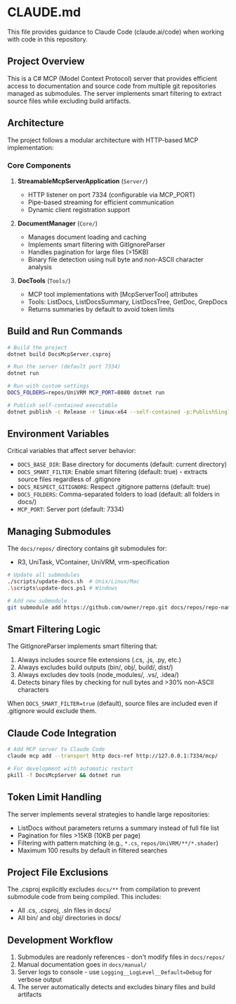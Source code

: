 # CLAUDE.md

This file provides guidance to Claude Code (claude.ai/code) when working with code in this repository.

## Project Overview

This is a C# MCP (Model Context Protocol) server that provides efficient access to documentation and source code from multiple git repositories managed as submodules. The server implements smart filtering to extract source files while excluding build artifacts.

## Architecture

The project follows a modular architecture with HTTP-based MCP implementation:

### Core Components

1. **StreamableMcpServerApplication** (`Server/`)
   - HTTP listener on port 7334 (configurable via MCP_PORT)
   - Pipe-based streaming for efficient communication
   - Dynamic client registration support

2. **DocumentManager** (`Core/`)
   - Manages document loading and caching
   - Implements smart filtering with GitIgnoreParser
   - Handles pagination for large files (>15KB)
   - Binary file detection using null byte and non-ASCII character analysis

3. **DocTools** (`Tools/`)
   - MCP tool implementations with [McpServerTool] attributes
   - Tools: ListDocs, ListDocsSummary, ListDocsTree, GetDoc, GrepDocs
   - Returns summaries by default to avoid token limits

## Build and Run Commands

```bash
# Build the project
dotnet build DocsMcpServer.csproj

# Run the server (default port 7334)
dotnet run

# Run with custom settings
DOCS_FOLDERS=repos/UniVRM MCP_PORT=8080 dotnet run

# Publish self-contained executable
dotnet publish -c Release -r linux-x64 --self-contained -p:PublishSingleFile=true -o ./publish
```

## Environment Variables

Critical variables that affect server behavior:

- `DOCS_BASE_DIR`: Base directory for documents (default: current directory)
- `DOCS_SMART_FILTER`: Enable smart filtering (default: true) - extracts source files regardless of .gitignore
- `DOCS_RESPECT_GITIGNORE`: Respect .gitignore patterns (default: true)
- `DOCS_FOLDERS`: Comma-separated folders to load (default: all folders in docs/)
- `MCP_PORT`: Server port (default: 7334)

## Managing Submodules

The `docs/repos/` directory contains git submodules for:
- R3, UniTask, VContainer, UniVRM, vrm-specification

```bash
# Update all submodules
./scripts/update-docs.sh  # Unix/Linux/Mac
.\scripts\update-docs.ps1 # Windows

# Add new submodule
git submodule add https://github.com/owner/repo.git docs/repos/repo-name
```

## Smart Filtering Logic

The GitIgnoreParser implements smart filtering that:
1. Always includes source file extensions (.cs, .js, .py, etc.)
2. Always excludes build outputs (bin/, obj/, build/, dist/)
3. Always excludes dev tools (node_modules/, .vs/, .idea/)
4. Detects binary files by checking for null bytes and >30% non-ASCII characters

When `DOCS_SMART_FILTER=true` (default), source files are included even if .gitignore would exclude them.

## Claude Code Integration

```bash
# Add MCP server to Claude Code
claude mcp add --transport http docs-ref http://127.0.0.1:7334/mcp/

# For development with automatic restart
pkill -f DocsMcpServer && dotnet run
```

## Token Limit Handling

The server implements several strategies to handle large repositories:
- ListDocs without parameters returns a summary instead of full file list
- Pagination for files >15KB (10KB per page)
- Filtering with pattern matching (e.g., `*.cs`, `repos/UniVRM/**/*.shader`)
- Maximum 100 results by default in filtered searches

## Project File Exclusions

The .csproj explicitly excludes `docs/**` from compilation to prevent submodule code from being compiled. This includes:
- All .cs, .csproj, .sln files in docs/
- All bin/ and obj/ directories in docs/

## Development Workflow

1. Submodules are readonly references - don't modify files in `docs/repos/`
2. Manual documentation goes in `docs/manual/`
3. Server logs to console - use `Logging__LogLevel__Default=Debug` for verbose output
4. The server automatically detects and excludes binary files and build artifacts